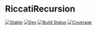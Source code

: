 # RiccatiRecursion

[![Stable](https://img.shields.io/badge/docs-stable-blue.svg)](https://JuDO-dev.github.io/RiccatiRecursion.jl/stable)
[![Dev](https://img.shields.io/badge/docs-dev-blue.svg)](https://JuDO-dev.github.io/RiccatiRecursion.jl/dev)
[![Build Status](https://github.com/JuDO-dev/RiccatiRecursion.jl/actions/workflows/CI.yml/badge.svg?branch=main)](https://github.com/JuDO-dev/RiccatiRecursion.jl/actions/workflows/CI.yml?query=branch%3Amain)
[![Coverage](https://codecov.io/gh/JuDO-dev/RiccatiRecursion.jl/branch/main/graph/badge.svg)](https://codecov.io/gh/JuDO-dev/RiccatiRecursion.jl)
